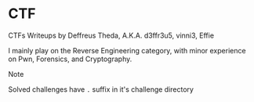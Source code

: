 # CTF

CTFs Writeups by Deffreus Theda, A.K.A. d3ffr3u5, vinni3, Effie

I mainly play on the Reverse Engineering category,
with minor experience on Pwn, Forensics, and Cryptography.

> [!NOTE]
> Solved challenges have `.` suffix in it's challenge directory
